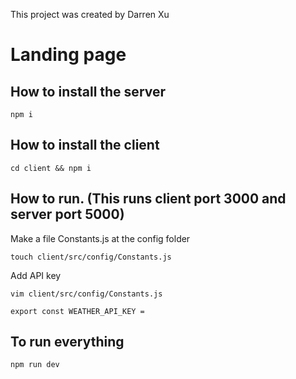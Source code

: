 This project was created by Darren Xu

# Landing page

## How to install the server
```
npm i 
```
## How to install the client
```
cd client && npm i 
```

## How to run. (This runs client port 3000 and server port 5000)

Make a file Constants.js at the config folder 
```
touch client/src/config/Constants.js
```

Add API key
```
vim client/src/config/Constants.js

export const WEATHER_API_KEY =
```
## To run everything
```
npm run dev
```